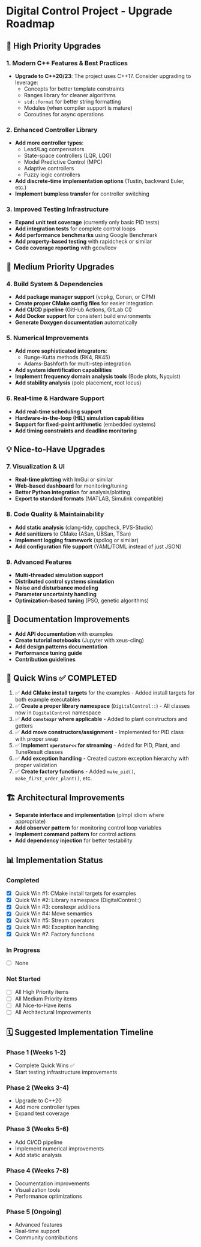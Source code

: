 # Digital Control Project - Upgrade Roadmap

## 🎯 **High Priority Upgrades**

### 1. **Modern C++ Features & Best Practices**
- **Upgrade to C++20/23**: The project uses C++17. Consider upgrading to leverage:
  - Concepts for better template constraints
  - Ranges library for cleaner algorithms
  - `std::format` for better string formatting
  - Modules (when compiler support is mature)
  - Coroutines for async operations

### 2. **Enhanced Controller Library**
- **Add more controller types**:
  - Lead/Lag compensators
  - State-space controllers (LQR, LQG)
  - Model Predictive Control (MPC)
  - Adaptive controllers
  - Fuzzy logic controllers
- **Add discrete-time implementation options** (Tustin, backward Euler, etc.)
- **Implement bumpless transfer** for controller switching

### 3. **Improved Testing Infrastructure**
- **Expand unit test coverage** (currently only basic PID tests)
- **Add integration tests** for complete control loops
- **Add performance benchmarks** using Google Benchmark
- **Add property-based testing** with rapidcheck or similar
- **Code coverage reporting** with gcov/lcov

## 🔧 **Medium Priority Upgrades**

### 4. **Build System & Dependencies**
- **Add package manager support** (vcpkg, Conan, or CPM)
- **Create proper CMake config files** for easier integration
- **Add CI/CD pipeline** (GitHub Actions, GitLab CI)
- **Add Docker support** for consistent build environments
- **Generate Doxygen documentation** automatically

### 5. **Numerical Improvements**
- **Add more sophisticated integrators**:
  - Runge-Kutta methods (RK4, RK45)
  - Adams-Bashforth for multi-step integration
- **Add system identification capabilities**
- **Implement frequency domain analysis tools** (Bode plots, Nyquist)
- **Add stability analysis** (pole placement, root locus)

### 6. **Real-time & Hardware Support**
- **Add real-time scheduling support**
- **Hardware-in-the-loop (HIL) simulation capabilities**
- **Support for fixed-point arithmetic** (embedded systems)
- **Add timing constraints and deadline monitoring**

## 💡 **Nice-to-Have Upgrades**

### 7. **Visualization & UI**
- **Real-time plotting** with ImGui or similar
- **Web-based dashboard** for monitoring/tuning
- **Better Python integration** for analysis/plotting
- **Export to standard formats** (MATLAB, Simulink compatible)

### 8. **Code Quality & Maintainability**
- **Add static analysis** (clang-tidy, cppcheck, PVS-Studio)
- **Add sanitizers** to CMake (ASan, UBSan, TSan)
- **Implement logging framework** (spdlog or similar)
- **Add configuration file support** (YAML/TOML instead of just JSON)

### 9. **Advanced Features**
- **Multi-threaded simulation support**
- **Distributed control systems simulation**
- **Noise and disturbance modeling**
- **Parameter uncertainty handling**
- **Optimization-based tuning** (PSO, genetic algorithms)

## 📝 **Documentation Improvements**
- **Add API documentation** with examples
- **Create tutorial notebooks** (Jupyter with xeus-cling)
- **Add design patterns documentation**
- **Performance tuning guide**
- **Contribution guidelines**

## 🚀 **Quick Wins** ✅ COMPLETED
1. ✅ **Add CMake install targets** for the examples - Added install targets for both example executables
2. ✅ **Create a proper library namespace** (`DigitalControl::`) - All classes now in `DigitalControl` namespace
3. ✅ **Add `constexpr` where applicable** - Added to plant constructors and getters
4. ✅ **Add move constructors/assignment** - Implemented for PID class with proper swap
5. ✅ **Implement `operator<<` for streaming** - Added for PID, Plant, and TuneResult classes
6. ✅ **Add exception handling** - Created custom exception hierarchy with proper validation
7. ✅ **Create factory functions** - Added `make_pid()`, `make_first_order_plant()`, etc.

## 🏗️ **Architectural Improvements**
- **Separate interface and implementation** (pImpl idiom where appropriate)
- **Add observer pattern** for monitoring control loop variables
- **Implement command pattern** for control actions
- **Add dependency injection** for better testability

## 📊 **Implementation Status**

### Completed
- [x] Quick Win #1: CMake install targets for examples
- [x] Quick Win #2: Library namespace (DigitalControl::)
- [x] Quick Win #3: constexpr additions
- [x] Quick Win #4: Move semantics
- [x] Quick Win #5: Stream operators
- [x] Quick Win #6: Exception handling
- [x] Quick Win #7: Factory functions

### In Progress
- [ ] None

### Not Started
- [ ] All High Priority items
- [ ] All Medium Priority items
- [ ] All Nice-to-Have items
- [ ] All Architectural Improvements

## 🗓️ **Suggested Implementation Timeline**

### Phase 1 (Weeks 1-2)
- Complete Quick Wins ✅
- Start testing infrastructure improvements

### Phase 2 (Weeks 3-4)
- Upgrade to C++20
- Add more controller types
- Expand test coverage

### Phase 3 (Weeks 5-6)
- Add CI/CD pipeline
- Implement numerical improvements
- Add static analysis

### Phase 4 (Weeks 7-8)
- Documentation improvements
- Visualization tools
- Performance optimizations

### Phase 5 (Ongoing)
- Advanced features
- Real-time support
- Community contributions
